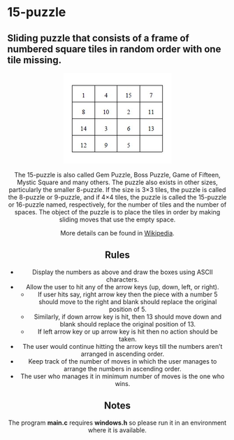 # 15-puzzle
## Sliding puzzle that consists of a frame of numbered square tiles in random order with one tile missing.
<div align = center><img src = "https://raw.githubusercontent.com/rickydebojeet/15-puzzle/master/image.jpg" alt = "Sliding puzzle")</div>

The 15-puzzle is also called Gem Puzzle, Boss Puzzle, Game of Fifteen, Mystic Square and many others. The puzzle also exists in other sizes, particularly the smaller 8-puzzle. If the size is 3×3 tiles, the puzzle is called the 8-puzzle or 9-puzzle, and if 4×4 tiles, the puzzle is called the 15-puzzle or 16-puzzle named, respectively, for the number of tiles and the number of spaces. The object of the puzzle is to place the tiles in order by making sliding moves that use the empty space.

More details can be found in [Wikipedia](https://en.wikipedia.org/wiki/15_puzzle).


## Rules

* Display the numbers as above and draw the boxes using ASCII characters.
* Allow the user to hit any of the arrow keys (up, down, left, or right).
  * If user hits say, right arrow key then the piece with a number 5 should move to the right and blank should replace the original position of 5.
  * Similarly, if down arrow key is hit, then 13 should move down and blank should replace the original position of 13.
  * If left arrow key or up arrow key is hit then no action should be taken.
* The user would continue hitting the arrow keys till the numbers aren’t arranged in ascending order.
* Keep track of the number of moves in which the user manages to arrange the numbers in ascending order.
* The user who manages it in minimum number of moves is the one who wins. 

## Notes
The program **main.c** requires **windows.h** so please run it in an environment where it is available.
